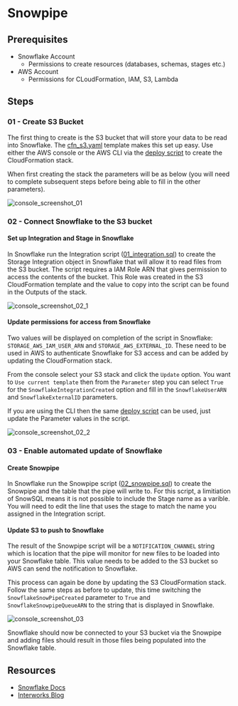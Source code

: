 # Snowpipe

## Prerequisites

- Snowflake Account
  - Permissions to create resources (databases, schemas, stages etc.)
- AWS Account
  - Permissions for CLoudFormation, IAM, S3, Lambda

## Steps

### 01 - Create S3 Bucket

The first thing to create is the S3 bucket that will store your data to be read into Snowflake. The [cfn_s3.yaml](cloudformation/templates/cfn_s3.yaml) template makes this set up easy. Use either the AWS console or the AWS CLI via the [deploy script](cloudformation/scripts/deploy_s3.sh) to create the CloudFormation stack.

When first creating the stack the parameters will be as below (you will need to complete subsequent steps before being able to fill in the other parameters).

![console_screenshot_01](other/images/01.png)

### 02 - Connect Snowflake to the S3 bucket

#### Set up Integration and Stage in Snowflake

In Snowflake run the Integration script ([01_integration.sql](snowflake/01_integration.sql)) to create the Storage Integration object in Snowflake that will allow it to read files from the S3 bucket. The script requires a IAM Role ARN that gives permission to access the contents of the bucket. This Role was created in the S3 CloudFormation template and the value to copy into the script can be found in the Outputs of the stack.

![console_screenshot_02_1](other/images/02_1.png)

#### Update permissions for access from Snowflake

Two values will be displayed on completion of the script in Snowflake: `STORAGE_AWS_IAM_USER_ARN` and `STORAGE_AWS_EXTERNAL_ID`. These need to be used in AWS to authenticate Snowflake for S3 access and can be added by updating the CloudFormation stack.

From the console select your S3 stack and click the `Update` option. You want to `Use current template` then from the `Parameter` step you can select `True` for the `SnowflakeIntegrationCreated` option and fill in the `SnowflakeUserARN` and `SnowflakeExternalID` parameters.

If you are using the CLI then the same [deploy script](cloudformation/scripts/deploy_s3.sh) can be used, just update the Parameter values in the script.

![console_screenshot_02_2](other/images/02_2.png)

### 03 - Enable automated update of Snowflake

#### Create Snowpipe

In Snowflake run the Snowpipe script ([02_snowpipe.sql](snowflake/02_snowpipe.sql)) to create the Snowpipe and the table that the pipe will write to. For this script, a limitiation of SnowSQL means it is not possible to include the Stage name as a varible. You will need to edit the line that uses the stage to match the name you assigned in the Integration script.

#### Update S3 to push to Snowflake

The result of the Snowpipe script will be a `NOTIFICATION_CHANNEL` string which is location that the pipe will monitor for new files to be loaded into your Snowflake table. This value needs to be added to the S3 bucket so AWS can send the notification to Snowflake.

This process can again be done by updating the S3 CloudFormation stack. Follow the same steps as before to update, this time switching the `SnowflakeSnowPipeCreated` parameter to `True` and `SnowflakeSnowpipeQueueARN` to the string that is displayed in Snowflake.

![console_screenshot_03](other/images/03.png)

Snowflake should now be connected to your S3 bucket via the Snowpipe and adding files should result in those files being populated into the Snowflake table.

## Resources

- [Snowflake Docs](https://docs.snowflake.com/en/user-guide/data-load-snowpipe-auto-s3.html)
- [Interworks Blog](https://interworks.com/blog/hcalder/2020/01/23/snowpipe-101/)
